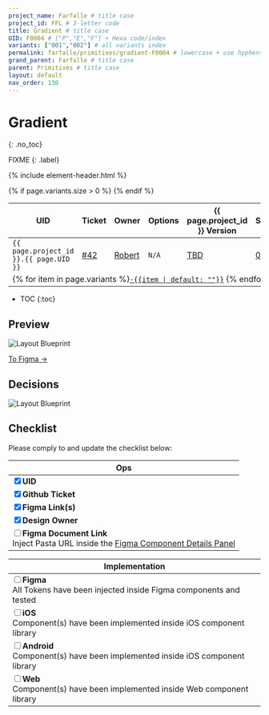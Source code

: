 ```yaml
---
project_name: Farfalle # title case
project_id: FFL # 3-letter code
title: Gradient # title case
UID: F0004 # ["P","E","F"] + Hexa code/index
variants: ["001","002"] # all variants index
permalink: farfalle/primitives/gradient-F0004 # lowercase + use hyphens › https://tinyurl.com/27kmc4rb
grand_parent: Farfalle # title case
parent: Primitives # title case
layout: default
nav_order: 130
---
```


# Gradient
{: .no_toc}


FIXME
{: .label}

{% include element-header.html %}

<table class="headTopBorder">
  <!-- <caption>my caption</caption> -->
  <thead>
    <tr>
      <th>UID</th>
      <th>Ticket</th>
      <th>Owner</th>
      <th>Options</th>
      <th>{{ page.project_id }} Version</th>
      <th>Status</th>
    </tr>
  </thead>
  <tbody>
    <tr>
      <td><code>{{ page.project_id }}.{{ page.UID }}</code></td>
      <td><a href="https://github.com/yummly/pasta/issues/42">&#35;42</a></td>
      <td><a href="https://github.com/robert-ANML">Robert</a></td>
      <td><span data-toolclip='N/A'><code>N/A</code></span></td>
      <td><a href="https://github.com/yummly/pasta/releases">TBD</a></td>
      <td><a href="#accessibility-status"><span id="statusWidget"></span><span>0%</span></a></td>
    </tr>
    {% if page.variants.size > 0 %}
    <tr>
      <td colspan="6" class="pageHeaderVariantsRow">
        {% for item in page.variants %}<a href="#{{ page.UID }}-{{item}}"><code>-{{item | default: ""}}</code></a> {% endfor %}
      </td>
    </tr>
    {% endif %}
  </tbody>
</table>


- TOC
{:toc}


## Preview

![Layout Blueprint]({{site.baseurl}}/assets/projects/{{page.project_id}}/images/YPL-DOC-FFL-F0004-preview_01.png)

<a href="https://www.figma.com/file/le9hbXPWmA55qUA7a7otgH/Pasta-0.1.0?node-id=3643%3A49538" class="btn iconed figmaBadge">To Figma →</a>


## Decisions

![Layout Blueprint]({{site.baseurl}}/assets/projects/{{page.project_id}}/images/YPL-DOC-FFL-F0004-bp_decisions_01.png)

## Checklist

 Please comply to and update the checklist below:

 |Ops|
 |---|
 |<input type="checkbox" data-status-category="ops" class="checklistItem" checked><strong>UID</strong>|
 |<input type="checkbox" data-status-category="ops" class="checklistItem" checked><strong>Github Ticket</strong>|
 |<input type="checkbox" data-status-category="ops" class="checklistItem" checked><strong>Figma Link(s)</strong>|
 |<input type="checkbox" data-status-category="ops" class="checklistItem" checked><strong>Design Owner</strong>|
 |<input type="checkbox" data-status-category="ops" class="checklistItem"><strong>Figma Document Link</strong><br>Inject Pasta URL inside the [Figma Component Details Panel](https://help.figma.com/hc/en-us/articles/360055203533-Use-the-Inspect-panel#View_component_details) |

 |Implementation|
 |---|
 |<input type="checkbox" data-status-category="implementation" class="checklistItem"><strong>Figma</strong><br>All Tokens have been injected inside Figma components and tested|
 |<input type="checkbox" data-status-category="implementation" class="checklistItem"><strong>iOS</strong><br>Component(s) have been implemented inside iOS component library|
 |<input type="checkbox" data-status-category="implementation" class="checklistItem"><strong>Android</strong><br>Component(s) have been implemented inside iOS component library|
 |<input type="checkbox" data-status-category="implementation" class="checklistItem"><strong>Web</strong><br>Component(s) have been implemented inside Web component library|
